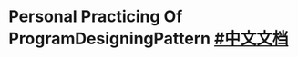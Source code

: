 # Personal Practicing Of ProgramDesigningPattern [#中文文档]("https://www.runoob.com/design-pattern/design-pattern-tutorial.html")


